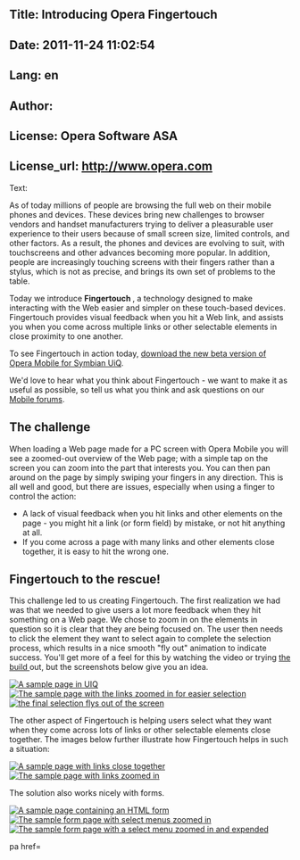 Title: Introducing Opera Fingertouch
----
Date: 2011-11-24 11:02:54
----
Lang: en
----
Author: 
----
License: Opera Software ASA
----
License_url: http://www.opera.com
----
Text:

<div id="content">
  <p> As of today millions of people are browsing the full web on their mobile phones and devices. These devices bring new challenges to browser vendors and handset manufacturers trying to deliver a pleasurable user experience to their users because of small screen size, limited controls, and other factors. As a result, the phones and devices are evolving to suit, with touchscreens and other advances becoming more popular. In addition, people are increasingly touching screens with their fingers rather than a stylus, which is not as precise, and brings its own set of problems to the table. </p><p> Today we introduce <strong> Fingertouch </strong> , a technology designed to make interacting with the Web easier and simpler on these touch-based devices. Fingertouch provides visual feedback when you hit a Web link, and assists you when you come across multiple links or other selectable elements in close proximity to one another. <p> To see Fingertouch in action today, <a href="http://www.opera.com/download/get.pl?sub=+devices+&amp;amp;mobile=1&amp;amp;id=32030&amp;amp;location=270&amp;amp;nothanks=true"> download the new beta version of Opera Mobile for Symbian UiQ</a>.</p>


  <p> We&#39;d love to hear what you think about Fingertouch - we want to make it as useful as possible, so tell us what you think and ask questions on our <a href="http://my.opera.com/community/forums/forum.dml?id=9">Mobile forums</a>.</p>

<h2>The challenge </h2>
  </p><p> When loading a Web page made for a PC screen with Opera Mobile you will see a zoomed-out overview of the Web page; with a simple tap on the screen you can zoom into the part that interests you. You can then pan around on the page by simply swiping your fingers in any direction. This is all well and good, but there are issues, especially when using a finger to control the action: <ul>
    <li> A lack of visual feedback when you hit links and other elements on the page - you might hit a link (or form field) by mistake, or not hit anything at all. </li><li> If you come across a page with many links and other elements close together, it is easy to hit the wrong one. </li></ul>
  <h2> Fingertouch to the rescue! </h2>
  </p><p> This challenge led to us creating Fingertouch. The first realization we had was that we needed to give users a lot more feedback when they hit something on a Web page. We chose to zoom in on the elements in question so it is clear that they are being focused on. The user then needs to click the element they want to select again to complete the selection process, which results in a nice smooth &quot;fly out&quot; animation to indicate success. You&#39;ll get more of a feel for this by watching the video or trying <a href="http://www.opera.com/download/get.pl?sub=+devices+&amp;amp;mobile=1&amp;amp;id=32030&amp;amp;location=270&amp;amp;nothanks=true"> the build </a> out, but the screenshots below give you an idea. </p><p><a href="zoom01.jpg"> <img alt="A sample page in UIQ" src="http://forum-test.oslo.osa/kirby/content/articles/501-introducing-opera-fingertouch/zoom01.jpg" /> </a> <a href="zoom02.jpg"> <img alt="The sample page with the links zoomed in for easier selection" src="http://forum-test.oslo.osa/kirby/content/articles/501-introducing-opera-fingertouch/zoom02.jpg" /> </a> <a href="zoom03.jpg"> <img alt="the final selection flys out of the screen" src="http://forum-test.oslo.osa/kirby/content/articles/501-introducing-opera-fingertouch/zoom03.jpg" /> </a></p><p> The other aspect of Fingertouch is helping users select what they want when they come across lots of links or other selectable elements close together. The images below further illustrate how Fingertouch helps in such a situation: </p><p><a href="myo1.png"> <img alt="A sample page with links close together" src="http://forum-test.oslo.osa/kirby/content/articles/501-introducing-opera-fingertouch/myo1.png" /> </a> <a href="myo2.png"> <img alt="The sample page with links zoomed in" src="http://forum-test.oslo.osa/kirby/content/articles/501-introducing-opera-fingertouch/myo2.png" /> </a></p><p> The solution also works nicely with forms. </p><p><a href="fb1.png"> <img alt="A sample page containing an HTML form" src="http://forum-test.oslo.osa/kirby/content/articles/501-introducing-opera-fingertouch/fb1.png" /> </a> <a href="fb2.png"> <img alt="The sample form page with select menus zoomed in" src="http://forum-test.oslo.osa/kirby/content/articles/501-introducing-opera-fingertouch/fb2.png" /> </a> <a href="fb3.png"> <img alt="The sample form page with a select menu zoomed in and expended" src="http://forum-test.oslo.osa/kirby/content/articles/501-introducing-opera-fingertouch/fb3.png" /> </a></p></div>
pa href=
